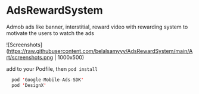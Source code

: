 # AdsRewardSystem

Admob ads like banner, interstitial, reward video with rewarding system to motivate the users to watch the ads 

![Screenshots](https://raw.githubusercontent.com/belalsamyyy/AdsRewardSystem/main/Art/screenshots.png | 1000x500)

add to your Podfile, then `pod install`

```swift 
  pod 'Google-Mobile-Ads-SDK'
  pod 'DesignX'
```
